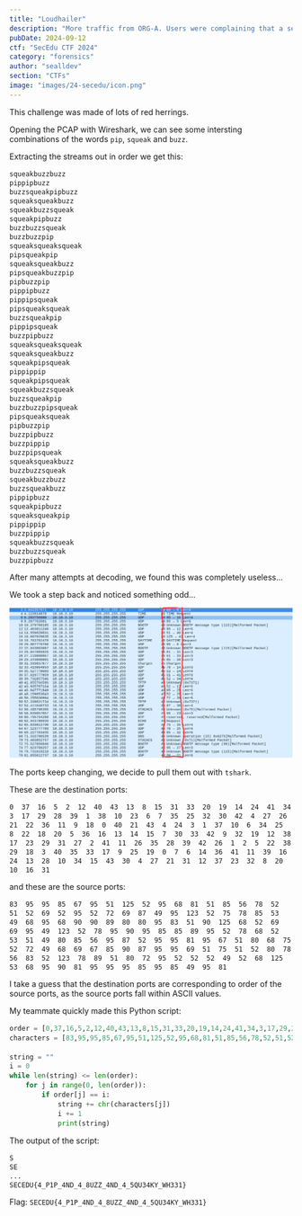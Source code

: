 ```yaml
---
title: "Loudhailer"
description: "More traffic from ORG-A. Users were complaining that a server was not working properly. After some investigation, the network administrator captured some strange traffic coming from the server. Can you find if any confidential data has been leaked as a result?"
pubDate: 2024-09-12
ctf: "SecEdu CTF 2024"
category: "forensics"
author: "sealldev"
section: "CTFs"
image: "images/24-secedu/icon.png"
---
```




This challenge was made of lots of red herrings.

Opening the PCAP with Wireshark, we can see some intersting combinations of the words `pip`, `squeak` and `buzz`.

Extracting the streams out in order we get this:
```
squeakbuzzbuzz
pippipbuzz
buzzsqueakpipbuzz
squeaksqueakbuzz
squeakbuzzsqueak
squeakpipbuzz
buzzbuzzsqueak
buzzbuzzpip
squeaksqueaksqueak
pipsqueakpip
squeaksqueakbuzz
pipsqueakbuzzpip
pipbuzzpip
pippipbuzz
pippipsqueak
pipsqueaksqueak
buzzsqueakpip
pippipsqueak
buzzpipbuzz
squeaksqueaksqueak
squeaksqueakbuzz
squeakpipsqueak
pippippip
squeakpipsqueak
squeakbuzzsqueak
buzzsqueakpip
buzzbuzzpipsqueak
pipsqueaksqueak
pipbuzzpip
buzzpipbuzz
buzzpippip
buzzpipsqueak
squeaksqueakbuzz
buzzbuzzsqueak
squeakbuzzbuzz
buzzsqueakbuzz
pippipbuzz
squeakpipbuzz
squeaksqueakpip
pippippip
buzzpippip
squeakbuzzsqueak
buzzbuzzsqueak
buzzpipbuzz
```

After many attempts at decoding, we found this was completely useless...

We took a step back and noticed something odd...

![loudhailer-ports](images/24-secedu/loudhailer-ports.png)

The ports keep changing, we decide to pull them out with `tshark`.

These are the destination ports:
```
0  37  16  5  2  12  40  43  13  8  15  31  33  20  19  14  24  41  34  3  17  29  28  39  1  38  10  23  6  7  35  25  32  30  42  4  27  26  21  22  36  11  9  18  0  40  21  43  4  24  3  1  37  10  6  34  25  8  22  18  20  5  36  16  13  14  15  7  30  33  42  9  32  19  12  38  17  23  29  31  27  2  41  11  26  35  28  39  42  26  1  2  5  22  38  29  18  3  40  35  33  17  9  25  19  0  7  6  14  36  41  11  39  16  24  13  28  10  34  15  43  30  4  27  21  31  12  37  23  32  8  20  10  16  31
```
and these are the source ports:
```
83  95  95  85  67  95  51  125  52  95  68  81  51  85  56  78  52  51  52  69  52  95  52  72  69  87  49  95  123  52  75  78  85  53  49  68  95  68  90  90  89  80  80  95  83  51  90  125  68  52  69  69  95  49  123  52  78  95  90  95  85  85  89  95  52  78  68  52  53  51  49  80  85  56  95  87  52  95  95  81  95  67  51  80  68  75  52  72  49  68  69  67  85  90  87  95  95  69  51  75  51  52  80  78  56  83  52  123  78  89  51  80  72  95  52  52  52  49  52  68  125  53  68  95  90  81  95  95  95  85  95  85  49  95  81
```

I take a guess that the destination ports are corresponding to order of the source ports, as the source ports fall within ASCII values.

My teammate quickly made this Python script:
```python
order = [0,37,16,5,2,12,40,43,13,8,15,31,33,20,19,14,24,41,34,3,17,29,28,39,1,38,10,23,6,7,35,25,32,30,42,4,27,26,21,22,36,11,9,18,0,40,21,43,4,24,3,1,37,10,6,34,25,8,22,18,20,5,36,16,13,14,15,7,30,33,42,9,32,19,12,38,17,23,29,31,27,2,41,11,26,35,28,39,42,26,1,2,5,22,38,29,18,3,40,35,33,17,9,25,19,0,7,6,14,36,41,11,39,16,24,13,28,10,34,15,43,30,4,27,21,31,12,37,23,32,8,20,10,16,31]
characters = [83,95,95,85,67,95,51,125,52,95,68,81,51,85,56,78,52,51,52,69,52,95,52,72,69,87,49,95,123,52,75,78,85,53,49,68,95,68,90,90,89,80,80,95,83,51,90,125,68,52,69,69,95,49,123,52,78,95,90,95,85,85,89,95,52,78,68,52,53,51,49,80,85,56,95,87,52,95,95,81,95,67,51,80,68,75,52,72,49,68,69,67,85,90,87,95,95,69,51,75,51,52,80,78,56,83,52,123,78,89,51,80,72,95,52,52,52,49,52,68,125,53,68,95,90,81,95,95,95,85,95,85,49,95,81]

string = ""
i = 0
while len(string) <= len(order):
    for j in range(0, len(order)):
        if order[j] == i:
            string += chr(characters[j])
            i += 1
            print(string)
```

The output of the script:
```
S
SE
...
SECEDU{4_P1P_4ND_4_8UZZ_4ND_4_5QU34KY_WH331}
```

Flag: `SECEDU{4_P1P_4ND_4_8UZZ_4ND_4_5QU34KY_WH331}`
